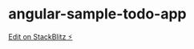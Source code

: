 # angular-sample-todo-app

[Edit on StackBlitz ⚡️](https://stackblitz.com/edit/angular-sample-todo-app)